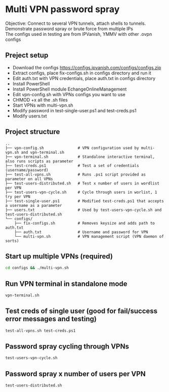 # Multi VPN password spray
Objective: Connect to several VPN tunnels, attach shells to tunnels. Demonstrate password spray or brute force from multiple IPs  
The configs used in testing are from IPVanish, YMMV with other .ovpn configs

## Preject setup  
- Download the configs
https://configs.ipvanish.com/configs/configs.zip
- Extract configs, place fix-configs.sh in configs directory and run it
- Edit auth.txt with VPN credentials, place auth.txt in configs directory
- Install PowerShell
- Install PowerShell module EchangeOnlineManagement
- Edit vpn-config.sh with VPNs configs you want to use
- CHMOD +x all the .sh files
- Start VPNs with multi-vpn.sh
- Modify password in test-single-user.ps1 and test-creds.ps1
- Modify users.txt

## Project structure  
```
..
├── vpn-config.sh               # VPN configuration used by multi-vpn.sh and vpn-terminal.sh
├── vpn-terminal.sh             # Standalone interactive terminal, also runs scripts as parameter
├── test-creds.ps1              # Test a set of credentials (username/password)
├── test-all-vpns.sh            # Runs .ps1 script provided as parameter on all VPNs
├── test-users-distributed.sh   # Test x number of users in wordlist per VPN
├── test-users-vpn-cycle.sh     # Cycle through users in worlist, 1 try per VPN
├── test-single-user.ps1        # Modified test-creds.ps1 that accepts a username as a parameter
├── users.txt                   # Used by test-users-vpn-cycle.sh and test-users-distributed.sh
└── configs/
    ├── fix-configs.sh          # Removes keysize and adds path to auth.txt
    ├── auth.txt                # Username and password for VPN
    └── multi-vpn.sh            # VPN management script (VPN daemon of sorts)
```

## Start up multiple VPNs (required)
```bash
cd configs && ./multi-vpn.sh
```

## Run VPN terminal in standalone mode
```bash
vpn-terminal.sh
```

## Test creds of single user (good for fail/success error messages and testing)
```bash
test-all-vpns.sh test-creds.ps1 
```

## Password spray cycling through VPNs 
```bash
test-users-vpn-cycle.sh
```

## Password spray x number of users per VPN
```bash
test-users-distributed.sh
```







